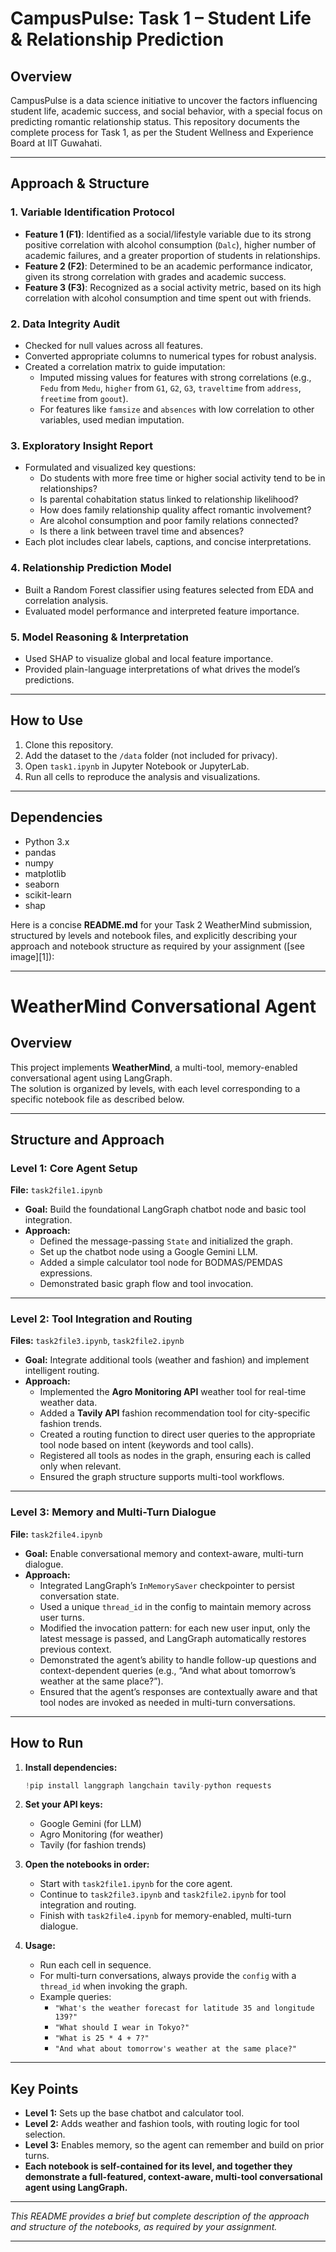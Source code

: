 # CampusPulse: Task 1 – Student Life & Relationship Prediction

## Overview

CampusPulse is a data science initiative to uncover the factors influencing student life, academic success, and social behavior, with a special focus on predicting romantic relationship status. This repository documents the complete process for Task 1, as per the Student Wellness and Experience Board at IIT Guwahati.

---

## Approach & Structure

### 1. Variable Identification Protocol

- **Feature 1 (F1)**: Identified as a social/lifestyle variable due to its strong positive correlation with alcohol consumption (`Dalc`), higher number of academic failures, and a greater proportion of students in relationships.
- **Feature 2 (F2)**: Determined to be an academic performance indicator, given its strong correlation with grades and academic success.
- **Feature 3 (F3)**: Recognized as a social activity metric, based on its high correlation with alcohol consumption and time spent out with friends.

### 2. Data Integrity Audit

- Checked for null values across all features.
- Converted appropriate columns to numerical types for robust analysis.
- Created a correlation matrix to guide imputation:
  - Imputed missing values for features with strong correlations (e.g., `Fedu` from `Medu`, `higher` from `G1`, `G2`, `G3`, `traveltime` from `address`, `freetime` from `goout`).
  - For features like `famsize` and `absences` with low correlation to other variables, used median imputation.

### 3. Exploratory Insight Report

- Formulated and visualized key questions:
  - Do students with more free time or higher social activity tend to be in relationships?
  - Is parental cohabitation status linked to relationship likelihood?
  - How does family relationship quality affect romantic involvement?
  - Are alcohol consumption and poor family relations connected?
  - Is there a link between travel time and absences?
- Each plot includes clear labels, captions, and concise interpretations.

### 4. Relationship Prediction Model

- Built a Random Forest classifier using features selected from EDA and correlation analysis.
- Evaluated model performance and interpreted feature importance.

### 5. Model Reasoning & Interpretation

- Used SHAP to visualize global and local feature importance.
- Provided plain-language interpretations of what drives the model’s predictions.

---

## How to Use

1. Clone this repository.
2. Add the dataset to the `/data` folder (not included for privacy).
3. Open `task1.ipynb` in Jupyter Notebook or JupyterLab.
4. Run all cells to reproduce the analysis and visualizations.

---

## Dependencies

- Python 3.x
- pandas
- numpy
- matplotlib
- seaborn
- scikit-learn
- shap



Here is a concise **README.md** for your Task 2 WeatherMind submission, structured by levels and notebook files, and explicitly describing your approach and notebook structure as required by your assignment ([see image][1]):

---

# WeatherMind Conversational Agent

## Overview

This project implements **WeatherMind**, a multi-tool, memory-enabled conversational agent using LangGraph.  
The solution is organized by levels, with each level corresponding to a specific notebook file as described below.

---

## Structure and Approach

### **Level 1: Core Agent Setup**  
**File:** `task2file1.ipynb`

- **Goal:** Build the foundational LangGraph chatbot node and basic tool integration.
- **Approach:**  
  - Defined the message-passing `State` and initialized the graph.
  - Set up the chatbot node using a Google Gemini LLM.
  - Added a simple calculator tool node for BODMAS/PEMDAS expressions.
  - Demonstrated basic graph flow and tool invocation.

---

### **Level 2: Tool Integration and Routing**  
**Files:** `task2file3.ipynb`, `task2file2.ipynb`

- **Goal:** Integrate additional tools (weather and fashion) and implement intelligent routing.
- **Approach:**  
  - Implemented the **Agro Monitoring API** weather tool for real-time weather data.
  - Added a **Tavily API** fashion recommendation tool for city-specific fashion trends.
  - Created a routing function to direct user queries to the appropriate tool node based on intent (keywords and tool calls).
  - Registered all tools as nodes in the graph, ensuring each is called only when relevant.
  - Ensured the graph structure supports multi-tool workflows.

---

### **Level 3: Memory and Multi-Turn Dialogue**  
**File:** `task2file4.ipynb`

- **Goal:** Enable conversational memory and context-aware, multi-turn dialogue.
- **Approach:**  
  - Integrated LangGraph’s `InMemorySaver` checkpointer to persist conversation state.
  - Used a unique `thread_id` in the config to maintain memory across user turns.
  - Modified the invocation pattern: for each new user input, only the latest message is passed, and LangGraph automatically restores previous context.
  - Demonstrated the agent’s ability to handle follow-up questions and context-dependent queries (e.g., “And what about tomorrow’s weather at the same place?”).
  - Ensured that the agent’s responses are contextually aware and that tool nodes are invoked as needed in multi-turn conversations.

---

## How to Run

1. **Install dependencies:**  
   ```python
   !pip install langgraph langchain tavily-python requests
   ```

2. **Set your API keys:**  
   - Google Gemini (for LLM)
   - Agro Monitoring (for weather)
   - Tavily (for fashion trends)

3. **Open the notebooks in order:**  
   - Start with `task2file1.ipynb` for the core agent.
   - Continue to `task2file3.ipynb` and `task2file2.ipynb` for tool integration and routing.
   - Finish with `task2file4.ipynb` for memory-enabled, multi-turn dialogue.

4. **Usage:**  
   - Run each cell in sequence.
   - For multi-turn conversations, always provide the `config` with a `thread_id` when invoking the graph.
   - Example queries:
     - `"What's the weather forecast for latitude 35 and longitude 139?"`
     - `"What should I wear in Tokyo?"`
     - `"What is 25 * 4 + 7?"`
     - `"And what about tomorrow's weather at the same place?"`

---

## Key Points

- **Level 1:** Sets up the base chatbot and calculator tool.
- **Level 2:** Adds weather and fashion tools, with routing logic for tool selection.
- **Level 3:** Enables memory, so the agent can remember and build on prior turns.
- **Each notebook is self-contained for its level, and together they demonstrate a full-featured, context-aware, multi-tool conversational agent using LangGraph.**

---

*This README provides a brief but complete description of the approach and structure of the notebooks, as required by your assignment.*

---
